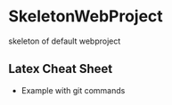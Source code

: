 # SkeletonWebProject
skeleton of default webproject

## Latex Cheat Sheet
- Example with git commands

